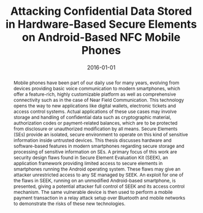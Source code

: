 ---
abstract: Mobile phones have been part of our daily use for many years, evolving from
  devices providing basic voice communication to modern smartphones, which offer a
  feature-rich, highly customizable platform as well as comprehensive connectivity
  such as in the case of Near Field Communication. This technology opens the way to
  new applications like digital wallets, electronic tickets and access control systems.
  Actual applications of these use cases may involve storage and handling of confidential
  data such as cryptographic material, authorization codes or payment-related balances,
  which are to be protected from disclosure or unauthorized modification by all means.
  Secure Elements (SEs) provide an isolated, secure environment to operate on this
  kind of sensitive information inside untrusted devices. This thesis discusses hardware
  and software-based features in modern smartphones regarding secure storage and processing
  of sensitive information on SEs. A primary focus of this work are security design
  flaws found in Secure Element Evaluation Kit (SEEK), an application framework providing
  limited access to secure elements in smartphones running the Android operating system.
  These flaws may give an attacker unrestricted access to any SE managed by SEEK.
  An exploit for one of the flaws in SEEK, running on an unmodified Android-based
  smartphone, is presented, giving a potential attacker full control of SEEK and its
  access control mechanism. The same vulnerable device is then used to perform a mobile
  payment transaction in a relay attack setup over Bluetooth and mobile networks to
  demonstrate the risks of these new technologies.
authors:
- Alexander Nawratil
date: '2016-01-01'
featured: false
publication_types:
- '7'
publishDate: '2016-01-01'
title: Attacking Confidential Data Stored in Hardware-Based Secure Elements on Android-Based
  NFC Mobile Phones
url_pdf: ''
---